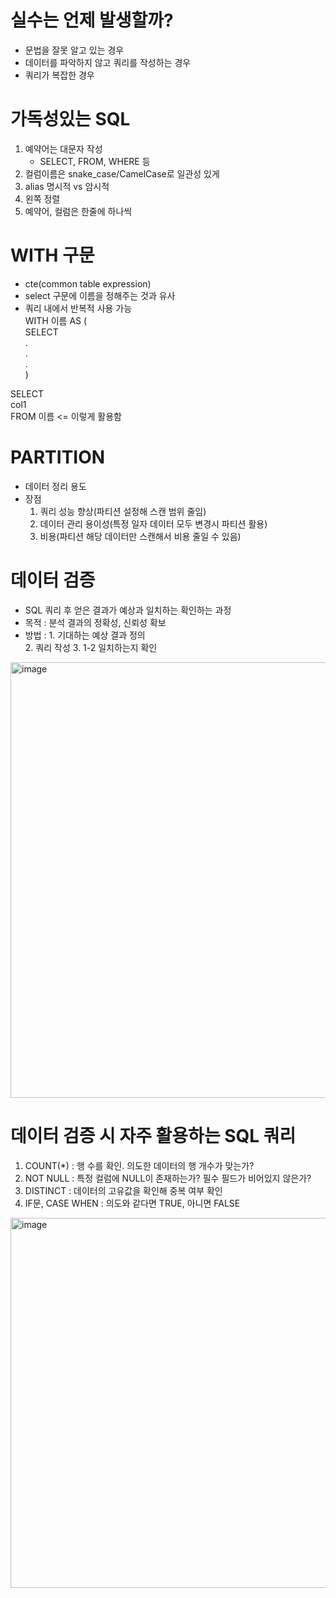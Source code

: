 # 실수는 언제 발생할까?
 - 문법을 잘못 알고 있는 경우    
 - 데이터를 파악하지 않고 쿼리를 작성하는 경우      
 - 쿼리가 복잡한 경우

# 가독성있는 SQL 
1. 예약어는 대문자 작성
   - SELECT, FROM, WHERE 등
2. 컬럼이름은 snake_case/CamelCase로 일관성 있게
3. alias 명시적 vs 암시적
4. 왼쪽 정렬
5. 예약어, 컬럼은 한줄에 하나씩



# WITH 구문
- cte(common table expression)
- select 구문에 이름을 정해주는 것과 유사    
- 쿼리 내에서 반복적 사용 가능    
WITH 이름 AS  (    
SELECT     
.    
.    
.    
)

SELECT    
col1    
FROM 이름 <= 이렇게 활용함     

# PARTITION
- 데이터 정리 용도
- 장점
  1. 쿼리 성능 향상(파티션 설정해 스캔 범위 줄임)
  2. 데이터 관리 용이성(특정 일자 데이터 모두 변경시 파티션 활용)
  3. 비용(파티션 해당 데이터만 스캔해서 비용 줄일 수 있음)

# 데이터 검증 
- SQL 쿼리 후 얻은 결과가 예상과 일치하는 확인하는 과정
- 목적 : 분석 결과의 정확성, 신뢰성 확보
- 방법 : 1. 기대하는 예상 결과 정의     
        2. 쿼리 작성
        3. 1-2 일치하는지 확인
   
<img width="697" alt="image" src="https://github.com/user-attachments/assets/ccf1ed9e-6a61-4e73-8acf-cf9401b92c1d">

# 데이터 검증 시 자주 활용하는 SQL 쿼리    
1) COUNT(*) : 행 수를 확인. 의도한 데이터의 행 개수가 맞는가?
2) NOT NULL : 특정 컬럼에 NULL이 존재하는가? 필수 필드가 비어있지 않은가?
3) DISTINCT : 데이터의 고유값을 확인해 중복 여부 확인
4) IF문, CASE WHEN : 의도와 같다면 TRUE, 아니면 FALSE

<img width="592" alt="image" src="https://github.com/user-attachments/assets/2f5020be-ee08-46bf-8324-a0a018755777">




